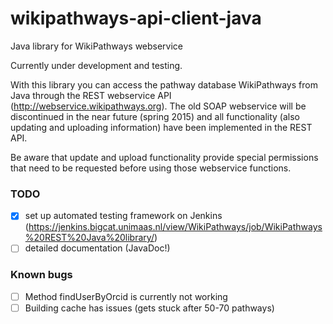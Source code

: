 # wikipathways-api-client-java
Java library for WikiPathways webservice

Currently under development and testing.

With this library you can access the pathway database WikiPathways from Java through the REST webservice API (http://webservice.wikipathways.org).
The old SOAP webservice will be discontinued in the near future (spring 2015) and all functionality (also updating and uploading information) have been implemented in the REST API. 

Be aware that update and upload functionality provide special permissions that need to be requested before using those webservice functions. 

### TODO
- [x] set up automated testing framework on Jenkins (https://jenkins.bigcat.unimaas.nl/view/WikiPathways/job/WikiPathways%20REST%20Java%20library/)
- [ ] detailed documentation (JavaDoc!)

### Known bugs
- [ ] Method findUserByOrcid is currently not working 
- [ ] Building cache has issues (gets stuck after 50-70 pathways)
